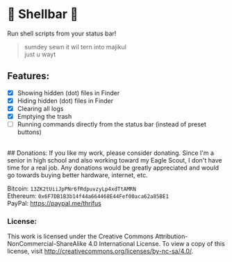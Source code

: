 # 🐚 Shellbar 🐚
Run shell scripts from your status bar!

> sumdey sewn it wil tern into majikul
> <br />
> just u wayt

## Features:
- [x] Showing hidden (dot) files in Finder
- [x] Hiding hidden (dot) files in Finder
- [x] Clearing all logs
- [x] Emptying the trash
- [ ] Running commands directly from the status bar (instead of preset buttons)

<br />
## Donations:
If you like my work, please consider donating. Since I'm a senior in high school and also working toward my Eagle Scout, I don't have time for a real job. Any donations would be greatly appreciated and would go towards buying better hardware, internet, etc.


Bitcoin: `13ZK2tUiiJpPNr6fRdpuvzyLp4xdTtAMRN`
<br />
Ethereum: `0x6F7DB1B3b14f44a664468E44Fef00aca62a85BE1`
<br />
PayPal: https://paypal.me/thrifus

### License:
This work is licensed under the Creative Commons Attribution-NonCommercial-ShareAlike 4.0 International License. To view a copy of this license, visit http://creativecommons.org/licenses/by-nc-sa/4.0/.
